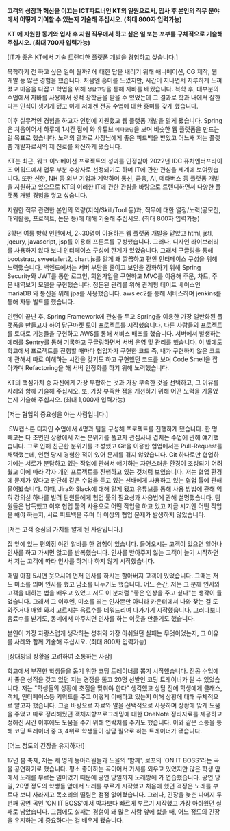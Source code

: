   
**고객의 성장과 혁신을 이끄는 ICT파트너인 KT의 일원으로서, 입사 후 본인의 직무 분야에서 어떻게 기여할 수 있는지 기술해 주십시오. (최대 800자 입력가능)**





**KT 에 지원한 동기와 입사 후 지원 직무에서 하고 싶은 일 또는 포부를 구체적으로 기술해 주십시오. (최대 700자 입력가능)**

[IT가 좋은 KT에서 기술 트랜디한 플랫폼 개발을 경험하고 싶습니다.]

복학하기 전 하고 싶은 일이 뭘까? 에 대한 답을 내리기 위해 애니메이션, CG 제작, 웹 개발 등 많은 경험을 했습니다. 처음엔 흥미를 느꼈지만, 시간이 지나면서 지루하게 느껴졌고 마음을 다잡고 학업을 위해 `생활코딩`을 통해 자바를 배웠습니다. 복학 후, 대부분의 수업에서 자바를 사용해서 성적 장학금을 받을 수 있었는데 그 결과로 학과 내에서 잘한다는 인식이 생기게 됐고 이게 저에겐 전공 수업에 대한 흥미를 갖게 했습니다.

이후 실무적인 경험을 하고자 인턴에 지원했고 웹 플랫폼 개발을 맡게 됐습니다. Spring은 처음이어서 하루에 1시간 집에 와 유튜브 `메타코딩`을 보며 비슷한 웹 플랫폼을 만드는 걸 목표로 했습니다. 노력의 결과로 사장님에게 좋은 피드백을 받았고 어느새 저는 플랫폼 개발자로서의 제 진로를 확신하게 됐습니다.

KT는 최근, 워크 이노베이션 프로젝트의 성과를 인정받아 2022년 IDC 퓨처엔터프라이즈 어워드에서 업무 부분 수상사로 선정되기도 하며 IT에 관한 관심을 세계에 보여줬습니다. 또한 신한, NH 등 외부 기업과 계약하며 통신, 금융, AI, 메타버스 등 플랫폼 개발을 지원하고 있으므로 KT의 이러한 IT에 관한 관심을 바탕으로 트랜디하면서 다양한 플랫폼 개발 경험을 쌓고 싶습니다.

지원한 직무 관련한 본인의 역량(지식/Skill/Tool 등)과, 직무에 대한 열정/노력(공모전, 대외활동, 프로젝트, 논문 등)에 대해 기술해 주십시오. (최대 800자 입력가능)

3학년 여름 방학 인턴에서, 2~30명이 이용하는 웹 플랫폼 개발을 맡았고 html, jstl, jqeury, javascript, jsp를 이용해 프론트를 구성했습니다. 그러나, 디자인 라이브러리를 사용하지 않다 보니 인터페이스 구성에 한계가 있었습니다. 그래서 구글링을 통해 bootstrap, sweetalert2, chart.js를 알게 돼 깔끔하고 편안 인터페이스 구성을 위해 노력했습니다. 백엔드에서는 서버 부담을 줄이고 보안을 강화하기 위해 Spring Security와 JWT를 통한 로그인, 회원가입을 구현하고 MVC를 이용해 주문, 차트, 주문 내역보기 모델을 구현했습니다. 정돈된 관리를 위해 관계형 데이트 베이스인 mariaDB 와 통신을 위해 jpa를 사용했습니다. aws ec2를 통해 서비스하며 jenkins를 통해 자동 빌드를 했습니다.    

인턴이 끝난 후, Spring Framework에 관심을 두고 Spring을 이용한 가장 일반화된 플랫폼을 만들고자 하여 당근마켓 토이 프로젝트를 시작했습니다. 다른 사람들의 프로젝트를 토대로 기능들을 구현하고 AWS를 통해 서비스 배포를 했습니다. 서버에서 발생하는 에러를 Sentry를 통해 기록하고 구글링하면서 서버 운영 및 관리를 했습니다. 이 밖에도 학교에서 프로젝트를 진행할 때마다 협업자가 구현한 코드 즉, 내가 구현하지 않은 코드에 관해서 따로 이해하는 시간을 갖기도 하고 구현했던 코드를 보며 Code Smell을 잡아가며 Refactoring을 해 서버 안정화를 하기 위해 노력했습니다.

KT의 핵심가치 중 자신에게 가장 부합하는 것과 가장 부족한 것을 선택하고, 그 이유를 사례와 함께 기술해 주십시오. 또, 가장 부족한 점을 개선하기 위해 어떤 노력을 기울였는지 기술해 주십시오. (최대 1,000자 입력가능)

[저는 협업의 중요성을 아는 사람입니다.]

 SW캡스톤 디자인 수업에서 4명과 팀을 구성해 프로젝트를 진행하게 됐습니다. 한 명 빼고는 다 초면인 상황에서 저는 분위기를 풀고자 관심사나 겹치는 수업에 관해 얘기했습니다. 그로 인해 친근한 분위기를 조성했고 Git을 이용한 협업에서는 Pull-Request를 채택했는데, 인턴 당시 경험한 적이 있어 문제를 겪지 않았습니다. Git 하나로만 협업하기에는 서로가 분담하고 있는 작업에 관해서 얘기하는 자연스러운 환경이 조성되기 어려웠고 이에 따라 각자 개인 프로젝트를 진행하고 있는 것처럼 보였습니다. 저는 협업 환경에 문제가 있다고 판단해 같은 수업을 듣고 있는 선배에게 사용하고 있는 협업 툴에 관해 물어봤습니다. 이때, Jira와 Slack에 대해 알게 됐고 유튜브를 통해 사용 방법에 관해 익혀 강의실 하나를 빌려 팀원들에게 협업 툴의 필요성과 사용법에 관해 설명했습니다. 팀원들은 납득했고 이후 협업 툴의 사용으로 어떤 작업을 하고 있고 지금 시기엔 어떤 작업을 해야 하는지, 서로 피드백을 주며 더 이상의 협업 문제가 발생하지 않았습니다.

[저는 고객 중심의 가치를 알게 된 사람입니다.]

집 앞에 있는 편의점 야간 알바를 한 경험이 있습니다. 들어오시는 고객이 있으면 일어나 인사를 하고 가시면 앉고를 반복했습니다. 인사를 받아주지 않는 고객이 늘기 시작하면서 저는 고객에 따라 인사를 하거나 하지 않기 시작했습니다.

매일 아침 5시면 웃으시며 먼저 인사를 하시는 할아버지 고객이 있었습니다. 그때는 저도 미소를 띄며 인사를 했고 담소를 나누기도 했습니다. 어느 순간, 저는 그 분께 인사와 고객을 대하는 법을 배우고 있었고 저도 이 분처럼 "좋은 인상을 주고 싶다"는 생각이 들었습니다. 그래서 그 이후엔, 미소를 띄는 인사뿐만 아니라 카운터에서 나와 찾는 걸 도와주거나 매일 와서 고르시는 음료수를 데워드리며 다가가기 시작했습니다. 그러다보니 음료수를 받기도, 동네에서 마주치면 인사를 하는 이웃을 만들기도 했습니다.     

본인이 가장 자랑스럽게 생각하는 성취와 가장 아쉬웠던 실패는 무엇이었는지, 그 이유를 사례와 함께 기술해 주십시오. (최대 800자 입력가능)

[상대방의 상황을 고려하여 소통하는 사람]

학교에서 부진한 학생들을 돕기 위한 코딩 트레이너를 뽑기 시작했습니다. 전공 수업에서 좋은 성적을 갖고 있던 저는 경쟁을 뚫고 20명 선발인 코딩 트레이너가 될 수 있었습니다. 저는 "학생들의 상황에 초점을 맞춰야 한다" 생각했고 상담 전에 학생에게 클래스, 객체, 인터페이스등 키워드를 주고 어떻게 이해하고 있는지 이해 상황에 대해 구체적으로 알고자 했습니다. 그걸 바탕으로 자료와 말을 선택적으로 사용하며 상황에 맞게 도움을 주었고 따로 정리해뒀던 객체지향프로그래밍에 대한 OneNote 정리자료를 제공하고 정해진 시간 이후에도 도움을 주기 위해 연락처를 주기도 했습니다. 이와 같은 소통을 통해 코딩 트레이너 중 3, 4위로 학생들이 상담 필요로 하는 트레이너가 됐습니다.

[어느 정도의 긴장을 유지하자!]

17년 봄 축제, 저는 세 명의 동아리원들과 노을의 '함께', 로꼬의 'ON IT BOSS'라는 곡을 공연하기로 했습니다. 평소 좋아하는 곡이어서 가사를 외우고 있었지만 많은 학생 앞에서 노래를 부르는 일이었기 때문에 공연 당일까지 노래방에 가 연습했습니다. 공연 당일, 20명 정도의 학생들 앞에서 노래를 부르기 시작했고 처음에 했던 걱정은 노래를 부르다 보니 사라지고 목소리의 떨림은 점점 없어졌습니다. 그러나, 긴장을 늦춘 나머지 두 번째 공연 곡인 'ON IT BOSS'에서 박자보다 빠르게 부르기 시작했고 가장 아쉬웠던 실패로 남았습니다. 그럼에도 실패는 경험이 돼 많은 사람 앞에 섰을 때, 어느 정도의 긴장을 유지하는 게 중요하다는 걸 배우게 됐습니다.